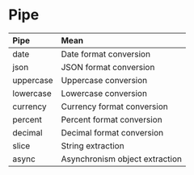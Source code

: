 # Pipe

| Pipe | Mean |
| :--- | :--- |
| date | Date format conversion |
| json | JSON format conversion |
| uppercase | Uppercase conversion |
| lowercase | Lowercase conversion |
| currency | Currency format conversion |
| percent | Percent format conversion |
| decimal | Decimal format conversion |
| slice | String extraction |
| async | Asynchronism object extraction |

